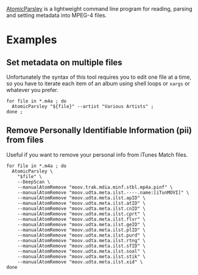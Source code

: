 [AtomicParsley](http://atomicparsley.sourceforge.net/) is a lightweight command line program for reading, parsing and setting metadata into MPEG-4 files.

# Examples

## Set metadata on multiple files

Unfortunately the syntax of this tool requires you to edit one file at a time, so you have to iterate each item of an album using shell loops or `xargs` or whatever you prefer.

```
for file in *.m4a ; do
  AtomicParsley "${file}" --artist "Various Artists" ;
done ;
```

## Remove Personally Identifiable Information (pii) from files

Useful if you want to remove your personal info from iTunes Match files.

```
for file in *.m4a ; do
  AtomicParsley \
    "$file" \
    --DeepScan \
    --manualAtomRemove "moov.trak.mdia.minf.stbl.mp4a.pinf" \
    --manualAtomRemove "moov.udta.meta.ilst.----.name:[iTunMOVI]" \
    --manualAtomRemove "moov.udta.meta.ilst.apID" \
    --manualAtomRemove "moov.udta.meta.ilst.atID" \
    --manualAtomRemove "moov.udta.meta.ilst.cnID" \
    --manualAtomRemove "moov.udta.meta.ilst.cprt" \
    --manualAtomRemove "moov.udta.meta.ilst.flvr" \
    --manualAtomRemove "moov.udta.meta.ilst.geID" \
    --manualAtomRemove "moov.udta.meta.ilst.plID" \
    --manualAtomRemove "moov.udta.meta.ilst.purd" \
    --manualAtomRemove "moov.udta.meta.ilst.rtng" \
    --manualAtomRemove "moov.udta.meta.ilst.sfID" \
    --manualAtomRemove "moov.udta.meta.ilst.soal" \
    --manualAtomRemove "moov.udta.meta.ilst.stik" \
    --manualAtomRemove "moov.udta.meta.ilst.xid" \
done
```
